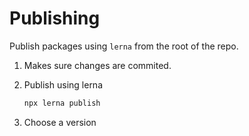 # Publishing

Publish packages using `lerna` from the root of the repo.

1. Makes sure changes are commited.

2. Publish using lerna

    ```bash
    npx lerna publish
    ```

3. Choose a version
